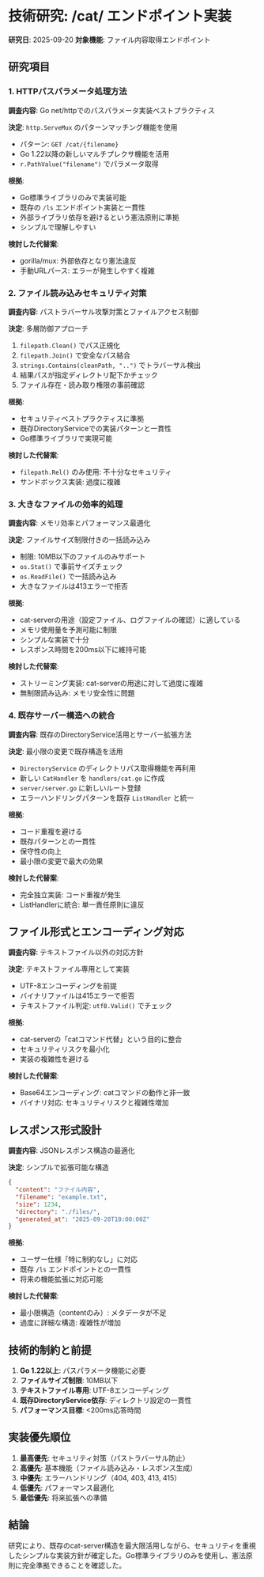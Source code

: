 # 技術研究: /cat/<filename> エンドポイント実装

**研究日**: 2025-09-20
**対象機能**: ファイル内容取得エンドポイント

## 研究項目

### 1. HTTPパスパラメータ処理方法

**調査内容**: Go net/httpでのパスパラメータ実装ベストプラクティス

**決定**: `http.ServeMux` のパターンマッチング機能を使用
- パターン: `GET /cat/{filename}`
- Go 1.22以降の新しいマルチプレクサ機能を活用
- `r.PathValue("filename")` でパラメータ取得

**根拠**:
- Go標準ライブラリのみで実装可能
- 既存の `/ls` エンドポイント実装と一貫性
- 外部ライブラリ依存を避けるという憲法原則に準拠
- シンプルで理解しやすい

**検討した代替案**:
- gorilla/mux: 外部依存となり憲法違反
- 手動URLパース: エラーが発生しやすく複雑

### 2. ファイル読み込みセキュリティ対策

**調査内容**: パストラバーサル攻撃対策とファイルアクセス制御

**決定**: 多層防御アプローチ
1. `filepath.Clean()` でパス正規化
2. `filepath.Join()` で安全なパス結合
3. `strings.Contains(cleanPath, "..")` でトラバーサル検出
4. 結果パスが指定ディレクトリ配下かチェック
5. ファイル存在・読み取り権限の事前確認

**根拠**:
- セキュリティベストプラクティスに準拠
- 既存DirectoryServiceでの実装パターンと一貫性
- Go標準ライブラリで実現可能

**検討した代替案**:
- `filepath.Rel()` のみ使用: 不十分なセキュリティ
- サンドボックス実装: 過度に複雑

### 3. 大きなファイルの効率的処理

**調査内容**: メモリ効率とパフォーマンス最適化

**決定**: ファイルサイズ制限付きの一括読み込み
- 制限: 10MB以下のファイルのみサポート
- `os.Stat()` で事前サイズチェック
- `os.ReadFile()` で一括読み込み
- 大きなファイルは413エラーで拒否

**根拠**:
- cat-serverの用途（設定ファイル、ログファイルの確認）に適している
- メモリ使用量を予測可能に制限
- シンプルな実装で十分
- レスポンス時間を200ms以下に維持可能

**検討した代替案**:
- ストリーミング実装: cat-serverの用途に対して過度に複雑
- 無制限読み込み: メモリ安全性に問題

### 4. 既存サーバー構造への統合

**調査内容**: 既存のDirectoryService活用とサーバー拡張方法

**決定**: 最小限の変更で既存構造を活用
- `DirectoryService` のディレクトリパス取得機能を再利用
- 新しい `CatHandler` を `handlers/cat.go` に作成
- `server/server.go` に新しいルート登録
- エラーハンドリングパターンを既存 `ListHandler` と統一

**根拠**:
- コード重複を避ける
- 既存パターンとの一貫性
- 保守性の向上
- 最小限の変更で最大の効果

**検討した代替案**:
- 完全独立実装: コード重複が発生
- ListHandlerに統合: 単一責任原則に違反

## ファイル形式とエンコーディング対応

**調査内容**: テキストファイル以外の対応方針

**決定**: テキストファイル専用として実装
- UTF-8エンコーディングを前提
- バイナリファイルは415エラーで拒否
- テキストファイル判定: `utf8.Valid()` でチェック

**根拠**:
- cat-serverの「catコマンド代替」という目的に整合
- セキュリティリスクを最小化
- 実装の複雑性を避ける

**検討した代替案**:
- Base64エンコーディング: catコマンドの動作と非一致
- バイナリ対応: セキュリティリスクと複雑性増加

## レスポンス形式設計

**調査内容**: JSONレスポンス構造の最適化

**決定**: シンプルで拡張可能な構造
```json
{
  "content": "ファイル内容",
  "filename": "example.txt",
  "size": 1234,
  "directory": "./files/",
  "generated_at": "2025-09-20T10:00:00Z"
}
```

**根拠**:
- ユーザー仕様「特に制約なし」に対応
- 既存 `/ls` エンドポイントとの一貫性
- 将来の機能拡張に対応可能

**検討した代替案**:
- 最小限構造（contentのみ）: メタデータが不足
- 過度に詳細な構造: 複雑性が増加

## 技術的制約と前提

1. **Go 1.22以上**: パスパラメータ機能に必要
2. **ファイルサイズ制限**: 10MB以下
3. **テキストファイル専用**: UTF-8エンコーディング
4. **既存DirectoryService依存**: ディレクトリ設定の一貫性
5. **パフォーマンス目標**: <200ms応答時間

## 実装優先順位

1. **最高優先**: セキュリティ対策（パストラバーサル防止）
2. **高優先**: 基本機能（ファイル読み込み・レスポンス生成）
3. **中優先**: エラーハンドリング（404, 403, 413, 415）
4. **低優先**: パフォーマンス最適化
5. **最低優先**: 将来拡張への準備

## 結論

研究により、既存のcat-server構造を最大限活用しながら、セキュリティを重視したシンプルな実装方針が確定した。Go標準ライブラリのみを使用し、憲法原則に完全準拠できることを確認した。